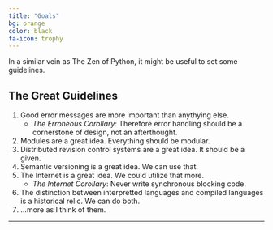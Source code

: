 ```yaml
---
title: "Goals"
bg: orange
color: black
fa-icon: trophy
---
```


In a similar vein as The Zen of Python, it might be useful to set some guidelines.

## The Great Guidelines
1. Good error messages are more important than anythying else.
    - *The Erroneous Corollary*: Therefore error handling should be a cornerstone of design, not an afterthought.
2. Modules are a great idea. Everything should be modular.
3. Distributed revision control systems are a great idea. It should be a given.
4. Semantic versioning is a great idea. We can use that.
5. The Internet is a great idea. We could utilize that more.
    - *The Internet Corollary*: Never write synchronous blocking code.
6. The distinction between interpretted languages and compiled languages is a historical relic. We can do both.
7. ...more as I think of them.

-------------------------
